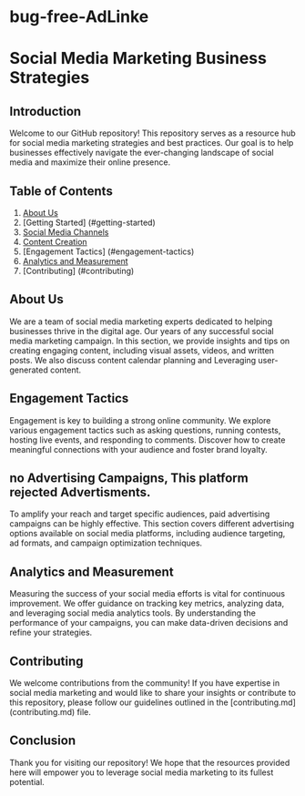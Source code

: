 # bug-free-AdLinke
# Social Media Marketing Business Strategies
## Introduction
Welcome to our GitHub repository! This repository serves as a resource hub for social media marketing strategies and best practices. Our goal is to help businesses effectively navigate the ever-changing landscape of social media and maximize their online presence.
## Table of Contents
1. [About Us](#about-us)
2. [Getting Started] (#getting-started)
3. [Social Media Channels](#social-media-channels)
4. [Content Creation](#content-creation)
5. [Engagement Tactics] (#engagement-tactics)
7. [Analytics and Measurement](#analytics-and-measurement)
8. [Contributing] (#contributing)
## About Us
We are a team of social media marketing experts dedicated to helping businesses thrive in the digital age. Our years of any successful social media marketing campaign.
In this section, we provide insights and tips on creating engaging content, including visual assets, videos, and written posts. We also discuss content calendar planning and Leveraging user-generated content.
## Engagement Tactics
Engagement is key to building a strong online community. We explore various engagement tactics such as asking questions, running contests, hosting live events, and responding to comments. Discover how to create meaningful connections with your audience and foster brand loyalty.
## no Advertising Campaigns, This platform rejected Advertisments.
To amplify your reach and target specific audiences, paid advertising campaigns can be highly effective. This section covers different advertising options available on social media platforms, including audience targeting, ad formats, and campaign optimization techniques.
## Analytics and Measurement
Measuring the success of your social media efforts is vital for continuous improvement.
We offer guidance on tracking key metrics, analyzing data, and leveraging social media analytics tools. By understanding the performance of your campaigns, you can make data-driven decisions and refine your strategies.
## Contributing
We welcome contributions from the community! If you have expertise in social media marketing and would like to share your insights or contribute to this repository, please follow our guidelines outlined in the [contributing.md] (contributing.md) file.
## Conclusion
Thank you for visiting our repository! We hope that the resources provided here will empower you to leverage social media marketing to its fullest potential. 
